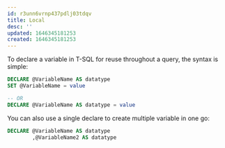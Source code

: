 ```yaml
---
id: r3unn6vrnp437pdlj03tdqv
title: Local
desc: ''
updated: 1646345181253
created: 1646345181253
---
```


To declare a variable in T-SQL for reuse throughout a query, the syntax is simple:

```sql
DECLARE @VariableName AS datatype
SET @VariableName = value

-- OR
DECLARE @VariableName AS datatype = value
```

You can also use a single declare to create multiple variable in one go:

```sql
DECLARE @VariableName AS datatype
		,@VariableName2 AS datatype
```
